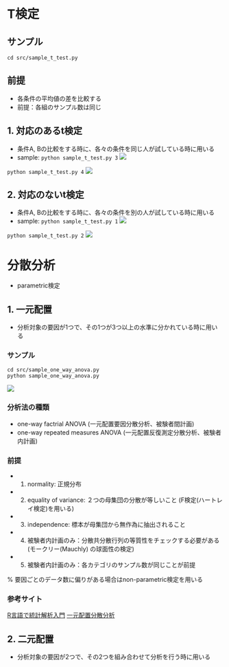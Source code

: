 # T検定

## サンプル
```cd src/sample_t_test.py```

## 前提
- 各条件の平均値の差を比較する
- 前提：各組のサンプル数は同じ

## 1. 対応のあるt検定

- 条件A, Bの比較をする時に、各々の条件を同じ人が試している時に用いる
- sample:
```python sample_t_test.py 3```
![](sample_fig/sample3.png)

```python sample_t_test.py 4```
![](sample_fig/sample4.png)

## 2. 対応のないt検定

- 条件A, Bの比較をする時に、各々の条件を別の人が試している時に用いる
- sample:
```python sample_t_test.py 1```
![](sample_fig/sample1.png)

```python sample_t_test.py 2```
![](sample_fig/sample2.png)

# 分散分析
- parametric検定

## 1. 一元配置
- 分析対象の要因が1つで、その1つが3つ以上の水準に分かれている時に用いる

### サンプル
```
cd src/sample_one_way_anova.py
python sample_one_way_anova.py
```
![](sample_fig/sample5.png)

### 分析法の種類
- one-way factrial ANOVA (一元配置要因分散分析、被験者間計画)
- one-way repeated measures ANOVA (一元配置反復測定分散分析、被験者内計画)

### 前提
- 1. normality: 正規分布
- 2. equality of variance: ２つの母集団の分散が等しいこと (F検定(ハートレイ検定)を用いる)
- 3. independence: 標本が母集団から無作為に抽出されること
- 4. 被験者内計画のみ：分散共分散行列の等質性をチェックする必要がある
(モークリー(Mauchly) の球面性の検定)
- 5. 被験者内計画のみ：各カテゴリのサンプル数が同じことが前提

% 要因ごとのデータ数に偏りがある場合はnon-parametric検定を用いる

### 参考サイト
[R言語で統計解析入門](http://monge.tec.fukuoka-u.ac.jp/r_analysis/test_anova03.html)
[一元配置分散分析](https://ultrabem.jimdo.com/statistics/mean/anova1/)

## 2. 二元配置

- 分析対象の要因が2つで、その2つを組み合わせて分析を行う時に用いる